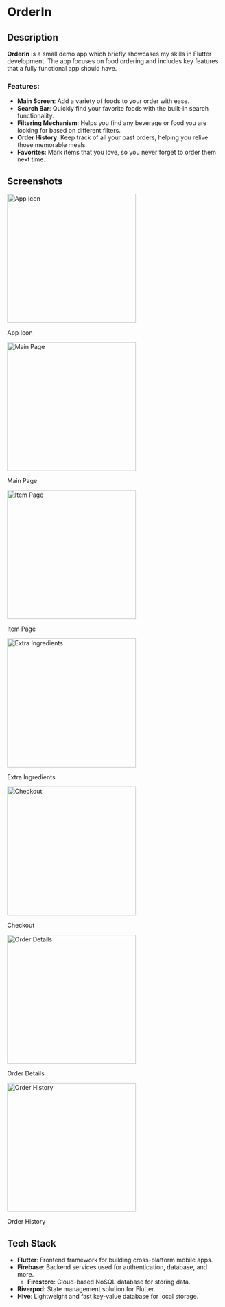 # OrderIn

## Description

**OrderIn** is a small demo app which briefly showcases my skills in Flutter development. The app focuses on food ordering and includes key features that a fully functional app should have.

### Features:
- **Main Screen**: Add a variety of foods to your order with ease.
- **Search Bar**: Quickly find your favorite foods with the built-in search functionality.
- **Filtering Mechanism**: Helps you find any beverage or food you are looking for based on different filters.
- **Order History**: Keep track of all your past orders, helping you relive those memorable meals.
- **Favorites**: Mark items that you love, so you never forget to order them next time.

## Screenshots

<img src="screenshots/app_icon.png" alt="App Icon" width="300"/>
<p align="left">App Icon</p>

<img src="screenshots/main_page.png" alt="Main Page" width="300"/>
<p align="left">Main Page</p>

<img src="screenshots/item_page.png" alt="Item Page" width="300"/>
<p align="left">Item Page</p>

<img src="screenshots/extra_ingredients.png" alt="Extra Ingredients" width="300"/>
<p align="left">Extra Ingredients</p>

<img src="screenshots/checkout.png" alt="Checkout" width="300"/>
<p align="left">Checkout</p>

<img src="screenshots/order_details.png" alt="Order Details" width="300"/>
<p align="left">Order Details</p>

<img src="screenshots/order_history.png" alt="Order History" width="300"/>
<p align="left">Order History</p>

## Tech Stack

- **Flutter**: Frontend framework for building cross-platform mobile apps.
- **Firebase**: Backend services used for authentication, database, and more.
  - **Firestore**: Cloud-based NoSQL database for storing data.
- **Riverpod**: State management solution for Flutter.
- **Hive**: Lightweight and fast key-value database for local storage.
